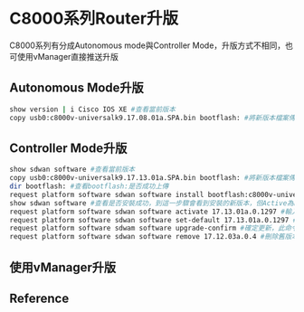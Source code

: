 # C8000系列Router升版 #

C8000系列有分成Autonomous mode與Controller Mode，升版方式不相同，也可使用vManager直接推送升版

## Autonomous Mode升版 ##

```bash
show version | i Cisco IOS XE #查看當前版本
copy usb0:c8000v-universalk9.17.08.01a.SPA.bin bootflash: #將新版本檔案傳至設備中
```

## Controller Mode升版 ##

```bash
show sdwan software #查看當前版本
copy usb0:c8000v-universalk9.17.13.01a.SPA.bin bootflash: #將新版本檔案傳至設備中
dir bootflash: #查看bootflash:是否成功上傳
request platform software sdwan software install bootflash:c8000v-universalk9.17.13.01a.SPA.bin #安裝新版本
show sdwan software #查看是否安裝成功，到這一步驟會看到安裝的新版本，但Active為False
request platform software sdwan software activate 17.13.01a.0.1297 #輸入從show sdwan software取得的版本號啟用版本，此命令可能會造成中斷，輸入前請先確認客戶環境
request platform software sdwan software set-default 17.13.01a.0.1297 #設定為預設版本
request platform software sdwam software upgrade-confirm #確定更新，此命令很重要，如果未輸入，重啟後設備可能會回到舊版本
request platform software sdwan software remove 17.12.03a.0.4 #刪除舊版本
```

## 使用vManager升版 ##



## Reference ##

